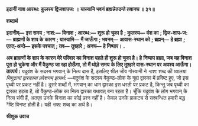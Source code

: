 **इदानीं नाश आरब्ध: कुलस्य द्विजशापज: ।** **यास्यामि भवनं ब्रह्मन्नेतदन्ते तवानघ ॥ ३१॥** 

**शब्दार्थ** 

**इदानीम्—** **इस समय** **; नाश:—** **विनाश** **; आरब्ध:—** **शुरू हो चुका है** **; कुलस्य—** **वंश का** **; द्विज-शाप-ज:—** **ब्राह्मणों के शाप के** **कारण** **; यास्यामि—** **मैं जाऊँगा** **; भवनम्—** **आवास-स्थान को** **; ब्रह्मन्—** **हे ब्रह्मा** **; एतत्-अन्ते—** **इसके पश्चात्** **; तव—** **तुश्हारे** **;** **अनघ—** **हे निष्पाप।** **.** 

**अब ब्राह्मणों के शाप के कारण मेरे परिवार का विनाश पहले ही शुरू हो चुका है। हे** **निष्पाप ब्रह्मा, जब यह विनाश पूरा हो चुकेगा और मैं वैकुण्ठ जा रहा होऊँगा, तो मैं थोड़े समय** **के लिए तुश्हारे वास-स्थान पर अवश्य आऊँगा।** **तात्पर्य :** यदुवंश के सदस्य भगवान् के नित्य दास हैं, इसलिए श्रील जीव गोस्वामी ने *नाश:* शब्द की व्यालया *निगूढायां द्वारकायां प्रवेशनम् इत्यर्थ:* —यदुवंश के सदस्य वैकुण्ठ-लोक के गुह्य द्वारका में प्रविष्ट हुए, जो इस पृथ्वी पर प्रकट नहीं है। दूसरे शब्दों में, भगवान् का धाम द्वारका इस धरती पर प्रकट है, किन्तु जब पृथ्वी का द्वारका हटता है, तो वैकुण्ठ-लोक का नित्य द्वारका यथावत् बना रहता है। चूँकि यदुवंश के लोग भगवान् के नित्य संगी हैं, अतएव उनके विनाश का कोई प्रश्न नहीं है। केवल उनके प्राकट्य से सश्बन्धित हमारी बद्ध ²ष्टि विनष्ट होती है। यही *नाश:* शब्द का अर्थ है।  

**श्रीशुक उवाच** 